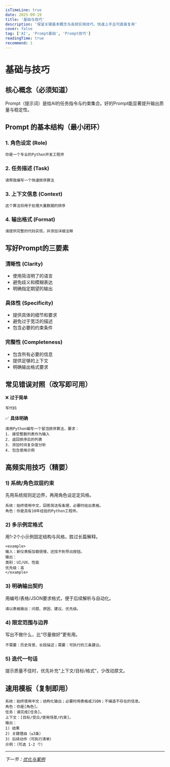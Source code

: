 ```yaml
---
isTimeLine: true
date: 2025-09-19
title: '基础与技巧'
description: '保留关键基本概念与高频实用技巧，快速上手且可直接复用'
cover: false
tag: ['AI', 'Prompt基础', 'Prompt技巧']
readingTime: true
recommend: 1
---
```


# 基础与技巧

## 核心概念（必须知道）

Prompt（提示词）是给AI的任务指令与约束集合。好的Prompt能显著提升输出质量与稳定性。

## Prompt 的基本结构（最小闭环）

### 1. 角色设定 (Role)
```
你是一个专业的Python开发工程师
```

### 2. 任务描述 (Task)
```
请帮我编写一个快速排序算法
```

### 3. 上下文信息 (Context)
```
这个算法将用于处理大量数据的排序
```

### 4. 输出格式 (Format)
```
请提供完整的代码实现，并添加详细注释
```

## 写好Prompt的三要素

### 清晰性 (Clarity)
- 使用简洁明了的语言
- 避免歧义和模糊表达
- 明确指定期望的输出

### 具体性 (Specificity)
- 提供具体的细节和要求
- 避免过于宽泛的描述
- 包含必要的约束条件

### 完整性 (Completeness)
- 包含所有必要的信息
- 提供足够的上下文
- 明确输出格式要求

## 常见错误对照（改写即可用）

❌ **过于简单**
```
写代码
```

✅ **具体明确**
```
请用Python编写一个冒泡排序算法，要求：
1. 接受整数列表作为输入
2. 返回排序后的列表
3. 添加时间复杂度分析
4. 包含使用示例
```

## 高频实用技巧（精要）

### 1) 系统/角色双层约束
先用系统规则定边界，再用角色设定定风格。
```
系统：始终使用中文，回答简洁有条理，必要时给出表格。
角色：你是具有10年经验的Python工程师。
```

### 2) 多示例定格式
用1-2个小示例固定结构与风格，胜过长篇解释。
```
<example>
输入：新仪表板加载很慢，还找不到导出按钮。
输出：
类别：UI/UX、性能
优先级：高
</example>
```

### 3) 明确输出契约
用编号/表格/JSON要求格式，便于后续解析与自动化。
```
请以表格输出：问题、原因、建议、优先级。
```

### 4) 限定范围与边界
写出不做什么，比“尽量做好”更有用。
```
不需要：历史背景、长段描述；需要：可执行的三条建议。
```

### 5) 迭代一句话
提示质量不佳时，优先补充“上下文/目标/格式”，少改动原文。

## 速用模板（复制即用）
```
系统：始终使用中文；结构化输出；必要时用表格或JSON；不编造不存在的信息。
角色：你是[角色]。
任务：请完成[任务]。
上下文：[目标/受众/使用场景/约束]。
输出：
1) 结果
2) 关键理由（≤3条）
3) 后续动作（可执行清单）
示例：（可选 1-2 个）
```

---

*下一节：[优化与案例](./optimization.md)*
